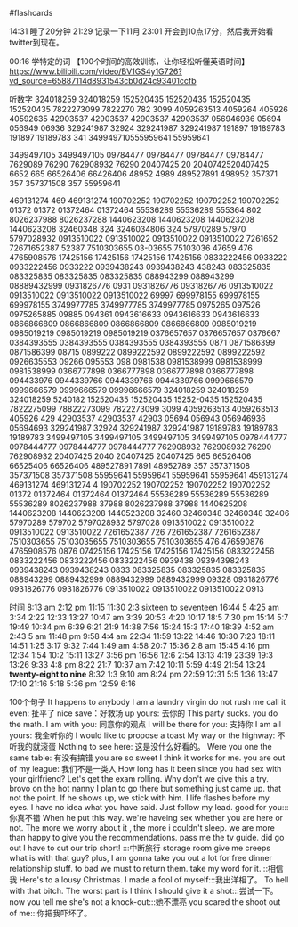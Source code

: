 #flashcards 

14:31 睡了20分钟
21:29 记录一下11月
23:01 开会到10点17分，然后我开始看twitter到现在。

00:16 学特定的词
【100个时间的高效训练，让你轻松听懂英语时间】https://www.bilibili.com/video/BV1GS4y1G726?vd_source=65887114d8931543cb0d24c93401ccfb

听数字
324018259
324018259
152520435
152520435
152520435
152520435
7822273099
7822270
782
3099
4059263513
4059264
405926
40592635
42903537
42903537
42903537
42903537
056946936
05694
056949
06936
329241987
32924
329241987
329241987
191897
19189783
191897
19189783
341
349949710555959641
55959641


3499497105
3499497105
09784477
09784477
09784477
09784477
7629089
76290
762908932
76290
20407425
20
2040742520407425
6652
665
66526406
66426406
48952
4989
489527891
498952
357371
357
357371508
357
55959641

469131274
469
469131274
190702252
190702252
190792252
190702252
01372
01372
01372464
01372464
55536289
55536289
555364
802
8026237988
8026237288
1440623208
1440623208
1440623208
1440623208
32460348
324
3246034806
324
57970289
57970
5797028932
0913510022
0913510022
0913510022
0913510022
7261652
72671652387
52387
7510303655
03-03655
75103036
47659
476
4765908576
17425156
17425156
17425156
17425156
0833222456
0933222
0933222456
0933222
0939438243
0939438243
438243
083325835
083325835
083325835
083325835
088943299
088943299
08889432999
0931826776
0931
0931826776
0931826776
0913510022
0913510022
0913510022
0913510022
69997
699978155
699978155
699978155
3749977785
3749977785
3749977785
0975265
097526
0975265885
09885
094361
0943616633
0943616633
0943616633
0866866809
0866866809
0866866809
0866866809
0985019219
0985019219
0985019219
0985019219
0376657657
0376657657
0376667
0384393555
0384393555
0384393555
0384393555
0871
0871586399
0871586399
08715
0899222
0899222592
0899222592
0899222592
0926635553
09266
095553
098
0981538
0981538999
0981538999
0981538999
0366777898
0366777898
0366777898
0366777898
094433976
0944339766
0944339766
0944339766
0999666579
0999666579
0999666579
09996666579
324018259
324018259
324018259
5240182
152520435
152520435
15252-0435
152520435
7822275099
78822273099
7822273099
3099
4059263513
4059263513
405926
429
42903537
42903537
42903
05694
056943
056946936
05694693
329241987
32924
329241987
329241987
19189783
19189783
19189783
3499497105
3499497105
3499497105
3499497105
0978444777
0978444777
0978444777
0978444777
762908932
762908932
76290
762908932
20407425
2040
20407425
20407425
665
66526406
66525406
66526406
489527891
7891
48952789
357
357371508
357371508
357371508
55959641
55959641
55959641
55959641
459131274
469131274
469131274
4
190702252
190702252
190702252
190702252
01372
01372464
01372464
01372464
55536289
55536289
55536289
55536289
8026237988
37988
8026237988
37988
1440625208
1440623208
1440623208
1440523208
32460
32460348
32460348
32406
57970289
579702
5797028932
5797028
0913510022
0913510022
0913510022
0913510022
7261652387
726
7261652387
7261652387
7510303655
75103035655
7510303655
7510303655
476
476590876
4765908576
0876
07425156
17425156
17425156
17425156
0833222456
0833222456
0833222456
0833222456
0939438
09394398243
0939438243
0939438243
0833
083325835
083325835
083325835
088943299
0889432999
0889432999
0889432999
09328
0931826776
0931826776
0931826776
0913510022
0913510022
0913510022
0913

时间
8:13 am
2:12 pm
11:15 
11:30
2:3
sixteen to seventeen
16:44
5
4:25 am
3:34
2:22
12:33
13:27
10:47 am
3:39
20:53
4:20
10:17
18:5
7:30 pm
15:14
5:7
19:49
10:34 pm
6:39
6:21
21:9
14:38
7:56
15:24
15:3
17:40
18:39
4:52 am
2:43
5 am
11:48 pm
9:58 
4:4 am
22:34
11:59
13:22
14:46
10:30
7:23
18:11
14:51
1:25
3:17
9:32
7:44
1:49 am
4:58
20:7
15:36
2:8 am
15:45
4:16 pm
12:34
1:54
10:2
15:11
13:27
3:56 pm
16:56
12:6
2:54
13:13
4:19
23:39
19:3
13:26
9:33
4:8 pm
8:22
21:7
10:37 am
7:42
10:11
5:59
4:49
21:54
13:24
**twenty-eight to nine**
8:32
1:3
9:10 am
8:24 pm
22:59
12:31
5:5
1:36
13:47
17:10
21:16
5:18
5:36 pm
12:59
6:16

100个句子
It happens to anybody
I am a laundry virgin
do not rush me
call it even: 扯平了
nice save：好救场
up yours: 去你的
This party sucks.
you do the math.
I am with you: 同意你的观点
I will be there for you: 支持你
I am all yours: 我全听你的
I would like to propose a toast
My way or the highway: 不听我的就滚蛋
Nothing  to see here:  这是没什么好看的。
Were you one the same table: 有没有搞错
you are so sweet
I think it works for me.
you are out of my league: 我们不是一类人
How long has it been since you had sex with your girlfriend?
Let's get the exam rolling.
Why don't we give this a try.
brovo on the hot nanny
I plan to go there but something just came up.
that not the point.
If he shows up, we stick with him.
I life flashes before my eyes.
I have no idea what you have said.
Just follow my lead.
good for you:::你真不错 <!--SR:!2023-01-01,3,250!2023-01-01,3,250-->
When he put this way. we're haveing sex whether you are here or not.
The more we worry about it , the more i couldn't sleep.
we are more than happy to give you the recommendations.
pass me the tv guide.
did go out
I have to cut our trip short! :::中断旅行 <!--SR:!2023-01-01,3,250!2023-01-01,2,230-->
storage room give me creeps
what is with that guy?
plus, I am gonna take you out a lot for free dinner
relationship stuff.
to bad we must to return them.
take my word for it. ::相信我 <!--SR:!2023-01-01,3,250-->
Here's to a lousy Christmas.
I made a fool of myself:::我出洋相了。 <!--SR:!2023-01-01,3,250!2023-01-01,3,250-->
To hell with that bitch.
The worst part is
I think I should give it a shot:::尝试一下。 <!--SR:!2023-01-01,3,250!2022-12-31,1,210-->
now you tell me she's not a knock-out:::她不漂亮 <!--SR:!2023-01-01,2,230!2023-01-01,3,250-->
you scared the shoot out of me:::你把我吓坏了。 <!--SR:!2023-01-01,3,250!2022-12-31,1,210-->







